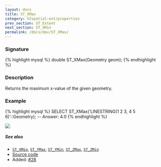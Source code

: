 ```yaml
---
layout: docs
title: ST_XMax
category: h2spatial-ext/properties
prev_section: ST_Extent
next_section: ST_XMin
permalink: /docs/dev/ST_XMax/
---
```


### Signature

{% highlight mysql %}
double ST_XMax(Geometry geom);
{% endhighlight %}

### Description

Returns the maximum x-value of the given geometry.

### Example

{% highlight mysql %}
SELECT ST_XMax('LINESTRING(1 2 3, 4 5 6)'::Geometry);
-- Answer:    4.0
{% endhighlight %}

<img class="displayed" src="../ST_XMax.png"/>

##### See also

* [`ST_XMin`](../ST_XMin), [`ST_YMax`](../ST_YMax), [`ST_YMin`](../ST_YMin), [`ST_ZMax`](../ST_ZMax), [`ST_ZMin`](../ST_ZMin)
* <a href="https://github.com/irstv/H2GIS/blob/master/h2spatial-ext/src/main/java/org/h2gis/h2spatialext/function/spatial/properties/ST_XMax.java" target="_blank">Source code</a>
* Added: <a href="https://github.com/irstv/H2GIS/pull/28" target="_blank">#28</a>
